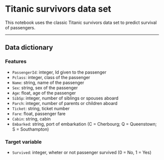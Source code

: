 # Titanic survivors data set

This notebook uses the classic Titanic survivors data set to predict survival of passengers.

---

## Data dictionary

### Features
- `PassengerId`: integer, Id given to the passenger
- `Pclass`: integer, class of the passenger
- `Name`: string, name of the passenger
- `Sex`: string, sex of the passenger
- `Age`: float, age of the passenger
- `SibSp`: integer, number of siblings or spouses aboard
- `Parch`: integer, number of parents or children aboard
- `Ticket`: string, ticket number
- `Fare`: float, passenger fare
- `Cabin`: string, cabin
- `Embarked`: string, port of embarkation (C = Cherbourg; Q = Queenstown; S = Southampton)

### Target variable
- `Survived`: integer, wheter or not passenger survived (0 = No, 1 = Yes)
